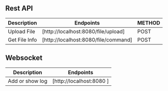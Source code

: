 ## Rest API

| Description | Endpoints | METHOD |
| ---  | -- | -- |
| Upload File     | [http://localhost:8080/file/upload] |POST
| Get File Info   | [http://localhost:8080/file/command]|POST

## Websocket

| Description     | Endpoints|
|-----------------| ---------------------- |
| Add or show log | [http://localhost:8080 ] 